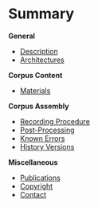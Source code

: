 # Summary

**General**
* [Description](pages/description.md)
* [Architectures](pages/architectures.md)


**Corpus Content**
* [Materials](pages/materials.md)


**Corpus Assembly**
* [Recording Procedure](pages/recordingprocedure.md)
* [Post-Processing](pages/postprocessing.md)
* [Known Errors](pages/knownerrors.md)
* [History Versions](pages/historyversions.md)



**Miscellaneous**
* [Publications](pages/publications.md)
* [Copyright](pages/copyright.md)
* [Contact](pages/contact.md)
